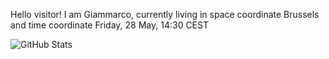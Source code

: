 Hello visitor! I am Giammarco, currently living in space coordinate Brussels and time coordinate Friday, 28 May, 14:30 CEST

![GitHub Stats](https://github-readme-stats.vercel.app/api?username=grcasanova)
